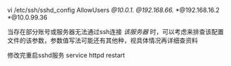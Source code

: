 vi /etc/ssh/sshd_config
AllowUsers  *@10.0.1.* *@192.168.66.* *@192.168.16.2 *@10.0.99.36

当存在部分账号或服务器无法通过ssh连接 *该服务器* 时，可以考虑来排查该配置文件的该参数，参数值写法可能还有其他种，视具体情况再详细查资料

修改完重启sshd服务
service httpd restart